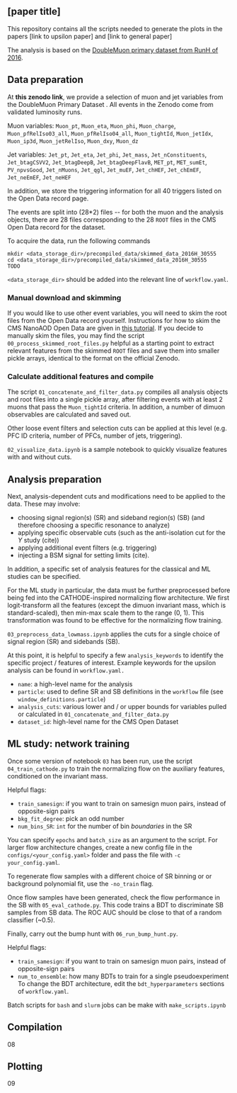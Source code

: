 ## [paper title]

This repository contains all the scripts needed to generate the plots in the papers [link to upsilon paper] and [link to general paper]

The analysis is based on the [DoubleMuon primary dataset from RunH of 2016](https://opendata.cern.ch/record/30555).

## Data preparation
At **this zenodo link**, we provide a selection of muon and jet variables from the DoubleMuon Primary Dataset . All events in the Zenodo come from validated luminosity runs. 

Muon variables: `Muon_pt`, `Muon_eta`, `Muon_phi`, `Muon_charge`, `Muon_pfRelIso03_all`, `Muon_pfRelIso04_all`, `Muon_tightId`, `Muon_jetIdx`, `Muon_ip3d`, `Muon_jetRelIso`, `Muon_dxy`, `Muon_dz`
 
Jet variables: `Jet_pt`, `Jet_eta`, `Jet_phi`, `Jet_mass`, `Jet_nConstituents`, `Jet_btagCSVV2`, `Jet_btagDeepB`, `Jet_btagDeepFlavB`, `MET_pt`, `MET_sumEt`, `PV_npvsGood`, `Jet_nMuons`, `Jet_qgl`, `Jet_muEF`, `Jet_chHEF`, `Jet_chEmEF`, `Jet_neEmEF`, `Jet_neHEF`

In addition, we store the triggering information for all 40 triggers listed on the Open Data record page. 
    
The events are split into (28*2) files -- for both the muon and the analysis objects, there are 28 files corresponding to the 28 `ROOT` files in the CMS Open Data record for the dataset. 

To acquire the data, run the following commands
```
mkdir <data_storage_dir>/precompiled_data/skimmed_data_2016H_30555
cd <data_storage_dir>/precompiled_data/skimmed_data_2016H_30555
TODO
```
`<data_storage_dir>` should be added into the relevant line of `workflow.yaml`.

### Manual download and skimming
    
If you would like to use other event variables, you will need to skim the root files from the Open Data record yourself. Instructions for how to skim the CMS NanoAOD Open Data are given in [this tutorial](https://opendata.cern.ch/docs/cms-getting-started-nanoaod). If you decide to manually skim the files, you may find the script `00_process_skimmed_root_files.py` helpful as a starting point to extract relevant features from the skimmed `ROOT` files and save them into smaller pickle arrays, identical to the format on the official Zenodo.

### Calculate additional features and compile
The script `01_concatenate_and_filter_data.py` compiles all analysis objects and root files into a single pickle array, after filtering events with at least 2 muons that pass the `Muon_tightId` criteria. In addition, a number of dimuon observables are calculated and saved out.

Other loose event filters and selection cuts can be applied at this level (e.g. PFC ID criteria, number of PFCs, number of jets, triggering).

 `02_visualize_data.ipynb` is a sample notebook to quickly visualize features with and without cuts.

## Analysis preparation
Next, analysis-dependent cuts and modifications need to be applied to the data. These may involve:

- choosing signal region(s) (SR) and sideband region(s) (SB) (and therefore choosing a specific resonance to analyze)
- applying specific observable cuts (such as the anti-isolation cut for the $\Upsilon$ study (cite))
- applying additional event filters (e.g. triggering)
- injecting a BSM signal for setting limits (cite).

In addition, a specific set of analysis features for the classical and ML studies can be specified. 

For the ML study in particular, the data must be further preprocessed before being fed into the CATHODE-inspired normalizing flow architecture. We first logit-transform all the features (except the dimuon invariant mass, which is standard-scaled), then min-max scale them to the range (0, 1). This transformation was found to be effective for the normalizing flow training. 

`03_preprocess_data_lowmass.ipynb` applies the cuts for a single choice of signal region (SR) and sidebands (SB).

At this point, it is helpful to specify a few `analysis_keywords` to identify the specific project / features of interest. Example keywords for the upsilon analysis can be found in `workflow.yaml.` 
- `name`: a high-level name for the analysis
- `particle`: used to define SR and SB definitions in the `workflow` file (see `window_definitions.particle`)
- `analysis_cuts`: various lower and / or upper bounds for variables pulled or calculated in `01_concatenate_and_filter_data.py`
- `dataset_id`: high-level name for the CMS Open Dataset

## ML study: network training


Once some version of notebook `03` has been run, use the script `04_train_cathode.py` to train the normalizing flow on the auxiliary features, conditioned on the invariant mass.

Helpful flags:
- `train_samesign`: if you want to train on samesign muon pairs, instead of opposite-sign pairs
- `bkg_fit_degree`: pick an odd number
- `num_bins_SR`: `int` for the number of bin *boundaries* in the SR

You can specify `epochs` and `batch_size` as an argument to the script. For larger flow architecture changes, create a new config file in the `configs/<your_config.yaml>` folder and pass the file with `-c your_config.yaml`.

To regenerate flow samples with a different choice of SR binning or or background polynomial fit, use the `-no_train` flag.

Once flow samples have been generated, check the flow performance in the SB with `05_eval_cathode.py`. This code trains a BDT to discriminate SB samples from SB data. The ROC AUC should be close to that of a random classifier (~0.5).

Finally, carry out the bump hunt with `06_run_bump_hunt.py`. 

Helpful flags:
- `train_samesign`: if you want to train on samesign muon pairs, instead of opposite-sign pairs
- `num_to_ensemble`: how many BDTs to train for a single pseudoexperiment
To change the BDT architecture, edit the `bdt_hyperparameters` sections of `workflow.yaml`.

Batch scripts for `bash` and `slurm` jobs can be make with `make_scripts.ipynb`

## Compilation
08

## Plotting
09
